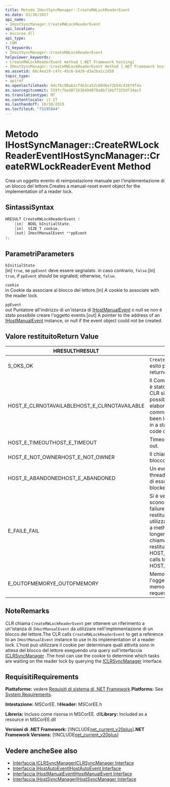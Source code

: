 ```yaml
---
title: Metodo IHostSyncManager::CreateRWLockReaderEvent
ms.date: 03/30/2017
api_name:
- IHostSyncManager.CreateRWLockReaderEvent
api_location:
- mscoree.dll
api_type:
- COM
f1_keywords:
- IHostSyncManager::CreateRWLockReaderEvent
helpviewer_keywords:
- CreateRWLockReaderEvent method [.NET Framework hosting]
- IHostSyncManager::CreateRWLockReaderEvent method [.NET Framework hosting]
ms.assetid: 68c4ea19-c47c-45c6-b420-d3a2ba1c2d50
topic_type:
- apiref
ms.openlocfilehash: 64cf6c80ab1cf4b3ca52c60d6e72b54c438f9f4a
ms.sourcegitcommit: 559fcfbe4871636494870a8b716bf7325df34ac5
ms.translationtype: MT
ms.contentlocale: it-IT
ms.lasthandoff: 10/30/2019
ms.locfileid: "73195844"
---
```

# <a name="ihostsyncmanagercreaterwlockreaderevent-method"></a><span data-ttu-id="22070-102">Metodo IHostSyncManager::CreateRWLockReaderEvent</span><span class="sxs-lookup"><span data-stu-id="22070-102">IHostSyncManager::CreateRWLockReaderEvent Method</span></span>
<span data-ttu-id="22070-103">Crea un oggetto evento di reimpostazione manuale per l'implementazione di un blocco del lettore.</span><span class="sxs-lookup"><span data-stu-id="22070-103">Creates a manual-reset event object for the implementation of a reader lock.</span></span>  
  
## <a name="syntax"></a><span data-ttu-id="22070-104">Sintassi</span><span class="sxs-lookup"><span data-stu-id="22070-104">Syntax</span></span>  
  
```cpp  
HRESULT CreateRWLockReaderEvent (  
    [in]  BOOL bInitialState,  
    [in]  SIZE_T cookie,  
    [out] IHostManualEvent **ppEvent  
);  
```  
  
## <a name="parameters"></a><span data-ttu-id="22070-105">Parametri</span><span class="sxs-lookup"><span data-stu-id="22070-105">Parameters</span></span>  
 `bInitialState`  
 <span data-ttu-id="22070-106">[in] `true`, se `ppEvent` deve essere segnalato. in caso contrario, `false`.</span><span class="sxs-lookup"><span data-stu-id="22070-106">[in] `true`, if `ppEvent` should be signaled; otherwise, `false`.</span></span>  
  
 `cookie`  
 <span data-ttu-id="22070-107">in Cookie da associare al blocco del lettore.</span><span class="sxs-lookup"><span data-stu-id="22070-107">[in] A cookie to associate with the reader lock.</span></span>  
  
 `ppEvent`  
 <span data-ttu-id="22070-108">out Puntatore all'indirizzo di un'istanza di [IHostManualEvent](../../../../docs/framework/unmanaged-api/hosting/ihostmanualevent-interface.md) o null se non è stato possibile creare l'oggetto evento.</span><span class="sxs-lookup"><span data-stu-id="22070-108">[out] A pointer to the address of an [IHostManualEvent](../../../../docs/framework/unmanaged-api/hosting/ihostmanualevent-interface.md) instance, or null if the event object could not be created.</span></span>  
  
## <a name="return-value"></a><span data-ttu-id="22070-109">Valore restituito</span><span class="sxs-lookup"><span data-stu-id="22070-109">Return Value</span></span>  
  
|<span data-ttu-id="22070-110">HRESULT</span><span class="sxs-lookup"><span data-stu-id="22070-110">HRESULT</span></span>|<span data-ttu-id="22070-111">Descrizione</span><span class="sxs-lookup"><span data-stu-id="22070-111">Description</span></span>|  
|-------------|-----------------|  
|<span data-ttu-id="22070-112">S_OK</span><span class="sxs-lookup"><span data-stu-id="22070-112">S_OK</span></span>|<span data-ttu-id="22070-113">`CreateRWLockReaderEvent` ha restituito un esito positivo.</span><span class="sxs-lookup"><span data-stu-id="22070-113">`CreateRWLockReaderEvent` returned successfully.</span></span>|  
|<span data-ttu-id="22070-114">HOST_E_CLRNOTAVAILABLE</span><span class="sxs-lookup"><span data-stu-id="22070-114">HOST_E_CLRNOTAVAILABLE</span></span>|<span data-ttu-id="22070-115">Il Common Language Runtime (CLR) non è stato caricato in un processo oppure CLR si trova in uno stato in cui non è possibile eseguire codice gestito o elaborare la chiamata correttamente.</span><span class="sxs-lookup"><span data-stu-id="22070-115">The common language runtime (CLR) has not been loaded into a process, or the CLR is in a state in which it cannot run managed code or process the call successfully.</span></span>|  
|<span data-ttu-id="22070-116">HOST_E_TIMEOUT</span><span class="sxs-lookup"><span data-stu-id="22070-116">HOST_E_TIMEOUT</span></span>|<span data-ttu-id="22070-117">Timeout della chiamata.</span><span class="sxs-lookup"><span data-stu-id="22070-117">The call timed out.</span></span>|  
|<span data-ttu-id="22070-118">HOST_E_NOT_OWNER</span><span class="sxs-lookup"><span data-stu-id="22070-118">HOST_E_NOT_OWNER</span></span>|<span data-ttu-id="22070-119">Il chiamante non è il proprietario del blocco.</span><span class="sxs-lookup"><span data-stu-id="22070-119">The caller does not own the lock.</span></span>|  
|<span data-ttu-id="22070-120">HOST_E_ABANDONED</span><span class="sxs-lookup"><span data-stu-id="22070-120">HOST_E_ABANDONED</span></span>|<span data-ttu-id="22070-121">Un evento è stato annullato mentre un thread bloccato o Fiber era in attesa su di esso.</span><span class="sxs-lookup"><span data-stu-id="22070-121">An event was canceled while a blocked thread or fiber was waiting on it.</span></span>|  
|<span data-ttu-id="22070-122">E_FAIL</span><span class="sxs-lookup"><span data-stu-id="22070-122">E_FAIL</span></span>|<span data-ttu-id="22070-123">Si è verificato un errore irreversibile sconosciuto.</span><span class="sxs-lookup"><span data-stu-id="22070-123">An unknown catastrophic failure occurred.</span></span> <span data-ttu-id="22070-124">Quando un metodo restituisce E_FAIL, CLR non è più utilizzabile all'interno del processo.</span><span class="sxs-lookup"><span data-stu-id="22070-124">When a method returns E_FAIL, the CLR is no longer usable within the process.</span></span> <span data-ttu-id="22070-125">Le chiamate successive ai metodi di hosting restituiscono HOST_E_CLRNOTAVAILABLE.</span><span class="sxs-lookup"><span data-stu-id="22070-125">Subsequent calls to hosting methods return HOST_E_CLRNOTAVAILABLE.</span></span>|  
|<span data-ttu-id="22070-126">E_OUTOFMEMORY</span><span class="sxs-lookup"><span data-stu-id="22070-126">E_OUTOFMEMORY</span></span>|<span data-ttu-id="22070-127">Memoria insufficiente per creare l'oggetto evento richiesto.</span><span class="sxs-lookup"><span data-stu-id="22070-127">Not enough memory was available to create the requested event object.</span></span>|  
  
## <a name="remarks"></a><span data-ttu-id="22070-128">Note</span><span class="sxs-lookup"><span data-stu-id="22070-128">Remarks</span></span>  
 <span data-ttu-id="22070-129">CLR chiama `CreateRWLockReaderEvent` per ottenere un riferimento a un'istanza di `IHostManualEvent` da utilizzare nell'implementazione di un blocco del lettore.</span><span class="sxs-lookup"><span data-stu-id="22070-129">The CLR calls `CreateRWLockReaderEvent` to get a reference to an `IHostManualEvent` instance to use in its implementation of a reader lock.</span></span> <span data-ttu-id="22070-130">L'host può utilizzare il cookie per determinare quali attività sono in attesa del blocco del lettore eseguendo una query sull'interfaccia [ICLRSyncManager](../../../../docs/framework/unmanaged-api/hosting/iclrsyncmanager-interface.md) .</span><span class="sxs-lookup"><span data-stu-id="22070-130">The host can use the cookie to determine which tasks are waiting on the reader lock by querying the [ICLRSyncManager](../../../../docs/framework/unmanaged-api/hosting/iclrsyncmanager-interface.md) interface.</span></span>  
  
## <a name="requirements"></a><span data-ttu-id="22070-131">Requisiti</span><span class="sxs-lookup"><span data-stu-id="22070-131">Requirements</span></span>  
 <span data-ttu-id="22070-132">**Piattaforme:** vedere [Requisiti di sistema di .NET Framework](../../../../docs/framework/get-started/system-requirements.md).</span><span class="sxs-lookup"><span data-stu-id="22070-132">**Platforms:** See [System Requirements](../../../../docs/framework/get-started/system-requirements.md).</span></span>  
  
 <span data-ttu-id="22070-133">**Intestazione:** MSCorEE. h</span><span class="sxs-lookup"><span data-stu-id="22070-133">**Header:** MSCorEE.h</span></span>  
  
 <span data-ttu-id="22070-134">**Libreria:** Incluso come risorsa in MSCorEE. dll</span><span class="sxs-lookup"><span data-stu-id="22070-134">**Library:** Included as a resource in MSCorEE.dll</span></span>  
  
 <span data-ttu-id="22070-135">**Versioni di .NET Framework:** [!INCLUDE[net_current_v20plus](../../../../includes/net-current-v20plus-md.md)]</span><span class="sxs-lookup"><span data-stu-id="22070-135">**.NET Framework Versions:** [!INCLUDE[net_current_v20plus](../../../../includes/net-current-v20plus-md.md)]</span></span>  
  
## <a name="see-also"></a><span data-ttu-id="22070-136">Vedere anche</span><span class="sxs-lookup"><span data-stu-id="22070-136">See also</span></span>

- [<span data-ttu-id="22070-137">Interfaccia ICLRSyncManager</span><span class="sxs-lookup"><span data-stu-id="22070-137">ICLRSyncManager Interface</span></span>](../../../../docs/framework/unmanaged-api/hosting/iclrsyncmanager-interface.md)
- [<span data-ttu-id="22070-138">Interfaccia IHostAutoEvent</span><span class="sxs-lookup"><span data-stu-id="22070-138">IHostAutoEvent Interface</span></span>](../../../../docs/framework/unmanaged-api/hosting/ihostautoevent-interface.md)
- [<span data-ttu-id="22070-139">Interfaccia IHostManualEvent</span><span class="sxs-lookup"><span data-stu-id="22070-139">IHostManualEvent Interface</span></span>](../../../../docs/framework/unmanaged-api/hosting/ihostmanualevent-interface.md)
- [<span data-ttu-id="22070-140">Interfaccia IHostSyncManager</span><span class="sxs-lookup"><span data-stu-id="22070-140">IHostSyncManager Interface</span></span>](../../../../docs/framework/unmanaged-api/hosting/ihostsyncmanager-interface.md)

